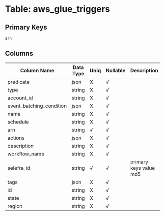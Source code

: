 # Table: aws_glue_triggers

## Primary Keys 

```
arn
```


## Columns 

|  Column Name   |  Data Type  | Uniq | Nullable | Description | 
|  ----  | ----  | ----  | ----  | ---- | 
| predicate | json | X | √ |  | 
| type | string | X | √ |  | 
| account_id | string | X | √ |  | 
| event_batching_condition | json | X | √ |  | 
| name | string | X | √ |  | 
| schedule | string | X | √ |  | 
| arn | string | √ | √ |  | 
| actions | json | X | √ |  | 
| description | string | X | √ |  | 
| workflow_name | string | X | √ |  | 
| selefra_id | string | √ | √ | primary keys value md5 | 
| tags | json | X | √ |  | 
| id | string | X | √ |  | 
| state | string | X | √ |  | 
| region | string | X | √ |  | 


